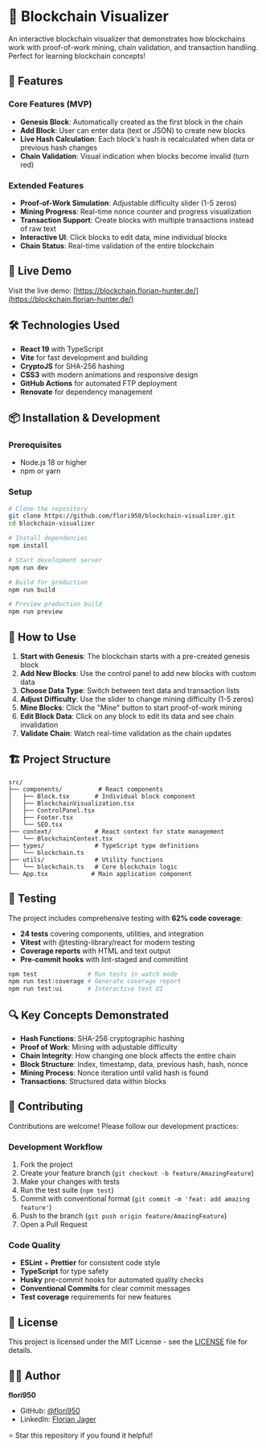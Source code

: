 # 🔗 Blockchain Visualizer

An interactive blockchain visualizer that demonstrates how blockchains work with proof-of-work mining, chain validation, and transaction handling. Perfect for learning blockchain concepts!

## 🌟 Features

### Core Features (MVP)

- **Genesis Block**: Automatically created as the first block in the chain
- **Add Block**: User can enter data (text or JSON) to create new blocks
- **Live Hash Calculation**: Each block's hash is recalculated when data or previous hash changes
- **Chain Validation**: Visual indication when blocks become invalid (turn red)

### Extended Features

- **Proof-of-Work Simulation**: Adjustable difficulty slider (1-5 zeros)
- **Mining Progress**: Real-time nonce counter and progress visualization
- **Transaction Support**: Create blocks with multiple transactions instead of raw text
- **Interactive UI**: Click blocks to edit data, mine individual blocks
- **Chain Status**: Real-time validation of the entire blockchain

## 🚀 Live Demo

Visit the live demo: [https://blockchain.florian-hunter.de/](https://blockchain.florian-hunter.de/)

## 🛠️ Technologies Used

- **React 19** with TypeScript
- **Vite** for fast development and building
- **CryptoJS** for SHA-256 hashing
- **CSS3** with modern animations and responsive design
- **GitHub Actions** for automated FTP deployment
- **Renovate** for dependency management

## 📦 Installation & Development

### Prerequisites

- Node.js 18 or higher
- npm or yarn

### Setup

```bash
# Clone the repository
git clone https://github.com/flori950/blockchain-visualizer.git
cd blockchain-visualizer

# Install dependencies
npm install

# Start development server
npm run dev

# Build for production
npm run build

# Preview production build
npm run preview
```

## 🎯 How to Use

1. **Start with Genesis**: The blockchain starts with a pre-created genesis block
2. **Add New Blocks**: Use the control panel to add new blocks with custom data
3. **Choose Data Type**: Switch between text data and transaction lists
4. **Adjust Difficulty**: Use the slider to change mining difficulty (1-5 zeros)
5. **Mine Blocks**: Click the "Mine" button to start proof-of-work mining
6. **Edit Block Data**: Click on any block to edit its data and see chain invalidation
7. **Validate Chain**: Watch real-time validation as the chain updates

## 🏗️ Project Structure

```
src/
├── components/          # React components
│   ├── Block.tsx       # Individual block component
│   ├── BlockchainVisualization.tsx
│   ├── ControlPanel.tsx
│   ├── Footer.tsx
│   └── SEO.tsx
├── context/            # React context for state management
│   └── BlockchainContext.tsx
├── types/              # TypeScript type definitions
│   └── blockchain.ts
├── utils/              # Utility functions
│   └── blockchain.ts   # Core blockchain logic
└── App.tsx            # Main application component
```

## 🧪 Testing

The project includes comprehensive testing with **62% code coverage**:

- **24 tests** covering components, utilities, and integration
- **Vitest** with @testing-library/react for modern testing
- **Coverage reports** with HTML and text output
- **Pre-commit hooks** with lint-staged and commitlint

```bash
npm test              # Run tests in watch mode
npm run test:coverage # Generate coverage report
npm run test:ui       # Interactive test UI
```

## 🔍 Key Concepts Demonstrated

- **Hash Functions**: SHA-256 cryptographic hashing
- **Proof of Work**: Mining with adjustable difficulty
- **Chain Integrity**: How changing one block affects the entire chain
- **Block Structure**: Index, timestamp, data, previous hash, hash, nonce
- **Mining Process**: Nonce iteration until valid hash is found
- **Transactions**: Structured data within blocks

## 🤝 Contributing

Contributions are welcome! Please follow our development practices:

### Development Workflow

1. Fork the project
2. Create your feature branch (`git checkout -b feature/AmazingFeature`)
3. Make your changes with tests
4. Run the test suite (`npm test`)
5. Commit with conventional format (`git commit -m 'feat: add amazing feature'`)
6. Push to the branch (`git push origin feature/AmazingFeature`)
7. Open a Pull Request

### Code Quality

- **ESLint** + **Prettier** for consistent code style
- **TypeScript** for type safety
- **Husky** pre-commit hooks for automated quality checks
- **Conventional Commits** for clear commit messages
- **Test coverage** requirements for new features

## 📝 License

This project is licensed under the MIT License - see the [LICENSE](LICENSE) file for details.

## 👨‍💻 Author

**flori950**

- GitHub: [@flori950](https://github.com/flori950)
- LinkedIn: [Florian Jager](https://www.linkedin.com/in/florian-jager/)

⭐ Star this repository if you found it helpful!
